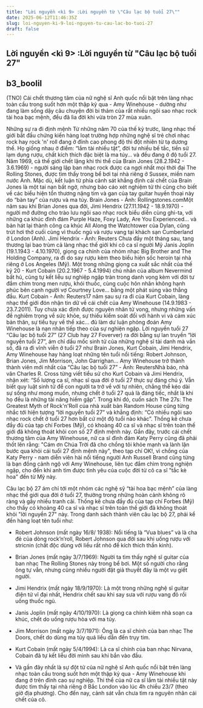 ```yaml
---
title: "Lời nguyền <kì 9> :Lời nguyền từ \"Câu lạc bộ tuổi 27\""
date: 2025-06-12T11:46:35Z
slug: loi-nguyen-ki-9-loi-nguyen-tu-cau-lac-bo-tuoi-27
draft: false
---
```


## Lời nguyền <kì 9> :Lời nguyền từ "Câu lạc bộ tuổi 27"

## b3_boolil

(TNO) Cái chết thương tâm của nữ nghệ sĩ Anh quốc nổi bật trên làng nhạc toàn cầu trong suốt hơn một thập kỷ qua - Amy Winehouse - dường như đang làm sống dậy câu chuyện đời bi thảm của rất nhiều ngôi sao nhạc rock tài hoa bạc mệnh, đều đã lìa đời khi vừa tròn 27 mùa xuân.

 
Những sự ra đi định mệnh
Từ những năm 70 của thế kỷ trước, làng nhạc thế giới bắt đầu chứng kiến hàng loạt trường hợp những nghệ sĩ trẻ chơi nhạc rock hay rock 'n' roll đang ở đỉnh cao phong độ thì đột nhiên từ tạ dương thế. Họ giống nhau ở điểm: “lắm tài nhiều tật”, đời tư nhiều bế tắc, tiền sử lạm dụng rượu, chất kích thích đặc biệt là ma túy… và đều đang ở độ tuổi 27.
Năm 1969, cả thế giới chết lặng khi thi thể của Brain Jones (28.2.1942 - 3.6.1969) - người sáng lập ban nhạc rock được ca ngợi nhất mọi thời đại The Rolling Stones, được tìm thấy trong bể bơi tại nhà riêng ở Sussex, miền nam nước Anh.
Mặc dù, kết luận từ phía cảnh sát khẳng định cái chết của Brain Jones là một tai nạn bất ngờ, nhưng báo cáo xét nghiệm tử thi cũng cho biết về các biểu hiện tổn thương nặng tim và gan của tay guitar huyền thoại này do “bàn tay” của rượu và ma túy. 
Brain Jones - Ảnh: Rollingstones.comMột năm sau khi Brian Jones qua đời, Jimi Hendrix (27.11.1942 - 18.9.1970) - người mở đường cho trào lưu ngôi sao nhạc rock biểu diễn cùng ghi-ta, với những ca khúc đình đám Purple Haze, Foxy Lady, Are You Experienced... và bản hát lại thành công ca khúc All Along the Watchtower của Dylan, cũng trút hơi thở cuối cùng vì thuốc ngủ và rượu vang tại khách sạn Cumberland ở London (Anh). 
Jimi Hendrix - Ảnh: Reuters
Chưa đầy một tháng sau, tang thương lại bao trùm cả làng nhạc thế giới khi cô ca sĩ người Mỹ Janis Joplin (19.1.1943 - 4.10.1970), giọng ca chính của nhóm nhạc Big Brother and The Holding Company, ra đi do say rượu kèm theo biểu hiện sốc heroin tại nhà riêng ở Los Angeles (Mỹ).
Một trong những giọng ca xuất sắc nhất của thế kỷ 20 - Kurt Cobain (20.2.1967 - 5.4.1994) chủ nhân của album Nevermind bất hủ, cũng tự kết liễu sự nghiệp ngập tràn trong danh vọng kèm với đời tư đắm chìm trong men rượu, khói thuốc, cùng cuộc hôn nhân không hạnh phúc bên cạnh người vợ Courtney Love… bằng một phát súng vào thẳng đầu. 
Kurt Cobain - Ảnh: Reuters17 năm sau sự ra đi của Kurt Cobain, làng nhạc thế giới đón nhận tin dữ về cái chết của Amy Winehouse (14.9.1983 - 23.7.2011). Tuy chưa xác định được nguyên nhân tử vong, nhưng những vấn đề nghiêm trọng về sức khỏe, sự thiếu kiểm soát đối với hành vi và cảm xúc bản thân, sự tiều tụy về thể xác… đủ làm dư luận phỏng đoán Amy Winehouse là nạn nhân tiếp theo của sự nghiện ngập.
Lời nguyền tuổi 27
“Câu lạc bộ tuổi 27” (27 Club hay 27 Foverver) ra đời bằng sự lan truyền “lời nguyền tuổi 27”, ám chỉ dấu mốc sinh tử của những nghệ sĩ tài danh mà vắn số, đã ra đi vĩnh viễn ở tuổi 27 như Brain Jones, Kurt Cobain, Jimi Hendrix, Amy Winehouse hay hàng loạt những tên tuổi nổi tiếng: Robert Johnson, Brian Jones, Jim Morrison, John Garrighan… 
Amy Winehouse trở thành thành viên mới nhất của “Câu lạc bộ tuổi 27” - Ảnh: ReutersNhà báo, nhà văn Charles R. Cross từng viết tiểu sử cho Kurt Cobain và Jimi Hendrix, nhận xét: “Số lượng ca sĩ, nhạc sĩ qua đời ở tuổi 27 thực sự đáng chú ý. Vẫn biết quy luật sinh tử để con người ta trở về với tự nhiên, chẳng thể kéo dài sự sống như mong muốn, nhưng chết ở tuổi 27 quả là đáng tiếc, nhất là khi họ đều là những tài năng hiếm gặp”.
Trong khi đó, cuốn sách The 27s: The Greatest Myth of Rock'n'Roll của nhà xuất bản Random House cũng từng nhắc tới hiện tượng “lời nguyền tuổi 27” và khẳng định: “Có nhiều ngôi sao nhạc rock chết ở tuổi 27 hơn bất cứ một độ tuổi nào khác”. Thống kê chưa đầy đủ của tạp chí Forbes (Mỹ), có khoảng 40 ca sĩ và nhạc sĩ trên toàn thế giới đã không thoát khỏi con số 27 định mệnh này.
Gần đây, trước cái chết thương tâm của Amy Winehouse, nữ ca sĩ đình đám Katy Perry cũng đã phải thốt lên rằng: "Cám ơn Chúa Trời đã cho chồng tôi khỏe mạnh và lành lặn bước qua khỏi cái tuổi 27 định mệnh này", theo tạp chí OK!, vì chồng của Katy Perry - nam diễn viên hài nổi tiếng người Anh Russell Brand cũng từng là bạn đồng cảnh ngộ với Amy Winehouse, liên tục đắm chìm trong nghiện ngập, cho đến khi anh tìm được tình yêu của cuộc đời từ cô ca sĩ "tắc kè hoa" đến từ Mỹ này.
 
Câu lạc bộ 27 ám chỉ tới một nhóm các nghệ sỹ “tài hoa bạc mệnh” của làng nhạc thế giới qua đời ở tuổi 27, thường trong những hoàn cảnh không rõ ràng và gây nhiều tranh cãi. Thống kê chưa đầy đủ của tạp chí Forbes (Mỹ) cho thấy có khoảng 40 ca sĩ và nhạc sĩ trên toàn thế giới đã không thoát khỏi "lời nguyền 27" này. Trong danh sách thành viên câu lạc bộ 27, phải kể đến hàng loạt tên tuổi như:
* Robert Johnson (mất ngày 16/8/ 1938): Nổi tiếng là “Vua blues” và là cha đẻ của dòng rock’n’roll, Robert Johnson qua đời sau khi uống rượu với stricnin (chất độc dùng với liều rất nhỏ để kích thích thần kinh).

* Brian Jones (mất ngày 3/7/1969): Người ta tìm thấy nghệ sĩ guitar của ban nhạc The Rolling Stones này trong bể bơi. Một số người cho rằng ông tự vẫn, nhưng cũng nhiều người đặt giả thuyết đây là một vụ giết người.

* Jimi Hendrix (mất ngày 18/9/1970): Là một trong những nghệ sĩ guitar điện tử vĩ đại nhất, Hendrix chết sau khi say sưa với rượu vang đỏ rồi uống thuốc ngủ.

* Janis Joplin (mất ngày 4/10/1970): Là giọng ca chính kiêm nhà soạn ca khúc, chết do uống rượu hòa với ma túy.

* Jim Morrison (mất ngày 3/7/1971): Ông là ca sĩ chính của ban nhạc The Doors, chết do dùng ma túy quá liều dẫn đến trụy tim.

* Kurt Cobain (mất ngày 5/4/1994): Là ca sĩ chính của ban nhạc Nirvana, Cobain đã tự kết liễu đời mình sau khi bắn vào đầu.

* Và gần đây nhất là sự đột tử của nữ nghệ sĩ Anh quốc nổi bật trên làng nhạc toàn cầu trong suốt hơn một thập kỷ qua - Amy Winehouse khi đang ở trên đỉnh cao sự nghiệp. Thi thể của nữ ca sĩ lắm tài nhiều tật này được tìm thấy tại nhà riêng ở Bắc London vào lúc 4h chiều 23/7 (theo giờ địa phương). Cho đến nay, cảnh sát vẫn chưa tìm ra nguyên nhân cái chết của cô.